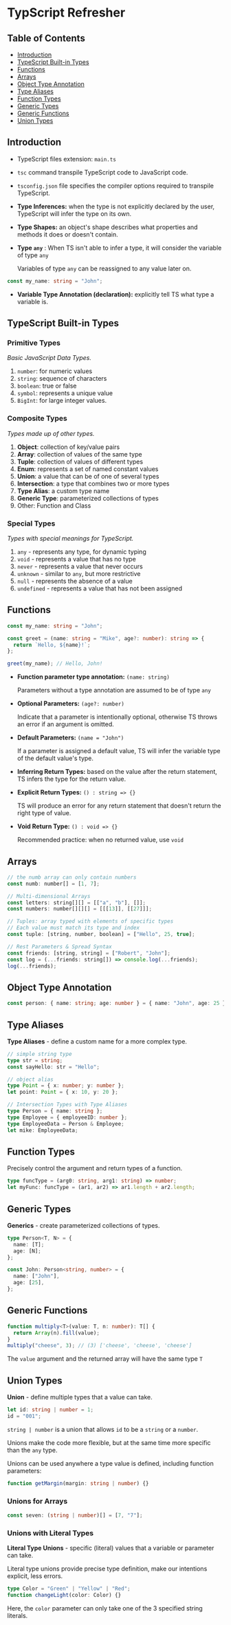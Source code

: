 # TypScript Refresher

## Table of Contents

- [Introduction](#introduction)
- [TypeScript Built-in Types](#typescript-built-in-types)
- [Functions](#functions)
- [Arrays](#arrays)
- [Object Type Annotation](#object-type-annotation)
- [Type Aliases](#type-aliases)
- [Function Types](#function-types)
- [Generic Types](#generic-types)
- [Generic Functions](#generic-functions)
- [Union Types](#union-types)

## Introduction

- TypeScript files extension: `main.ts`

- `tsc` command transpile TypeScript code to JavaScript code.

- `tsconfig.json` file specifies the compiler options required to transpile TypeScript.

- **Type Inferences:** when the type is not explicitly declared by the user, TypeScript will infer the type on its own.

- **Type Shapes:** an object's shape describes what properties and methods it does or doesn't contain.

- **Type `any`** : When TS isn't able to infer a type, it will consider the variable of type `any`

  Variables of type `any` can be reassigned to any value later on.

```ts
const my_name: string = "John";
```

- **Variable Type Annotation (declaration):** explicitly tell TS what type a variable is.

## TypeScript Built-in Types

### Primitive Types

_Basic JavaScript Data Types._

1. `number`: for numeric values
2. `string`: sequence of characters
3. `boolean`: true or false
4. `symbol`: represents a unique value
5. `BigInt`: for large integer values.

### Composite Types

_Types made up of other types._

1. **Object**: collection of key/value pairs
2. **Array**: collection of values of the same type
3. **Tuple**: collection of values of different types
4. **Enum**: represents a set of named constant values
5. **Union**: a value that can be of one of several types
6. **Intersection**: a type that combines two or more types
7. **Type Alias**: a custom type name
8. **Generic Type**: parameterized collections of types
9. Other: Function and Class

### Special Types

_Types with special meanings for TypeScript._

1. `any` - represents any type, for dynamic typing
2. `void` - represents a value that has no type
3. `never` - represents a value that never occurs
4. `unknown` - similar to `any`, but more restrictive
5. `null` - represents the absence of a value
6. `undefined` - represents a value that has not been assigned

## Functions

```ts
const my_name: string = "John";

const greet = (name: string = "Mike", age?: number): string => {
  return `Hello, ${name}!`;
};

greet(my_name); // Hello, John!
```

- **Function parameter type annotation:** `(name: string)`

  Parameters without a type annotation are assumed to be of type `any`

- **Optional Parameters:** `(age?: number)`

  Indicate that a parameter is intentionally optional, otherwise TS throws an error if an argument is omitted.

- **Default Parameters:** `(name = "John")`

  If a parameter is assigned a default value, TS will infer the variable type of the default value's type.

- **Inferring Return Types:** based on the value after the return statement, TS infers the type for the return value.

- **Explicit Return Types:** `() : string => {}`

  TS will produce an error for any return statement that doesn't return the right type of value.

- **Void Return Type:** `() : void => {}`

  Recommended practice: when no returned value, use `void`

## Arrays

```js
// the numb array can only contain numbers
const numb: number[] = [1, 7];
```

```js
// Multi-dimensional Arrays
const letters: string[][] = [["a", "b"], []];
const numbers: number[][][] = [[[13]], [[27]]];
```

```js
// Tuples: array typed with elements of specific types
// Each value must match its type and index
const tuple: [string, number, boolean] = ["Hello", 25, true];
```

```js
// Rest Parameters & Spread Syntax
const friends: [string, string] = ["Robert", "John"];
const log = (...friends: string[]) => console.log(...friends);
log(...friends);
```

## Object Type Annotation

```ts
const person: { name: string; age: number } = { name: "John", age: 25 };
```

## Type Aliases

**Type Aliases** - define a custom name for a more complex type.

```ts
// simple string type
type str = string;
const sayHello: str = "Hello";
```

```ts
// object alias
type Point = { x: number; y: number };
let point: Point = { x: 10, y: 20 };
```

```ts
// Intersection Types with Type Aliases
type Person = { name: string };
type Employee = { employeeID: number };
type EmployeeData = Person & Employee;
let mike: EmployeeData;
```

## Function Types

Precisely control the argument and return types of a function.

```ts
type funcType = (arg0: string, arg1: string) => number;
let myFunc: funcType = (ar1, ar2) => ar1.length + ar2.length;
```

## Generic Types

**Generics** - create parameterized collections of types.

```ts
type Person<T, N> = {
  name: [T];
  age: [N];
};

const John: Person<string, number> = {
  name: ["John"],
  age: [25],
};
```

## Generic Functions

```ts
function multiply<T>(value: T, n: number): T[] {
  return Array(n).fill(value);
}
multiply("cheese", 3); // (3) ['cheese', 'cheese', 'cheese']
```

The `value` argument and the returned array will have the same type `T`

## Union Types

**Union** - define multiple types that a value can take.

```ts
let id: string | number = 1;
id = "001";
```

`string | number` is a union that allows `id` to be a `string` or a `number`.

Unions make the code more flexible, but at the same time more specific than the `any` type.

Unions can be used anywhere a type value is defined, including function parameters:

```ts
function getMargin(margin: string | number) {}
```

### Unions for Arrays

```ts
const seven: (string | number)[] = [7, "7"];
```

### Unions with Literal Types

**Literal Type Unions** - specific (literal) values that a variable or parameter can take.

Literal type unions provide precise type definition, make our intentions explicit, less errors.

```ts
type Color = "Green" | "Yellow" | "Red";
function changeLight(color: Color) {}
```

Here, the `color` parameter can only take one of the 3 specified string literals.
